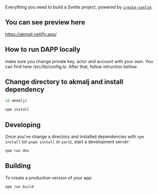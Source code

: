 Everything you need to build a Svelte project, powered by [`create-svelte`](https://github.com/sveltejs/kit/tree/master/packages/create-svelte).

## You can see preview here

https://akmalj.netlify.app/

## How to run DAPP locally

make sure you change private key, actor and account with your own. You can find here <yourfolder>/src/lib/config.ts. After that, follow intruction bellow.

## Change directory to akmalj and install dependency

```bash
cd akmalj/
```

```bash
npm install
```

## Developing

Once you've change a directory and installed dependencies with `npm install` (or `pnpm install` or `yarn`), start a development server:

```bash
npm run dev
```

## Building

To create a production version of your app:

```bash
npm run build
```
